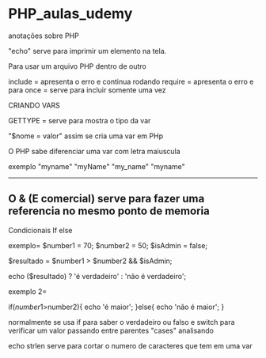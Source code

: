 # PHP_aulas_udemy
anotações sobre PHP 

"echo" serve para imprimir um elemento na tela.

Para usar um arquivo PHP dentro de outro 

include = apresenta o erro e continua rodando 
require = apresenta o erro e para
once = serve para incluir somente uma vez


 CRIANDO VARS 
 
 
GETTYPE = serve para mostra o tipo da  var

"$nome = valor" assim se cria uma var  em PHp 

O PHP sabe diferenciar uma var com letra maiuscula

exemplo 
"myname"  "myName"
"my_name" "myname"

-------------------------------------

O &  (E comercial) serve para fazer uma referencia no mesmo ponto de memoria 
-------------------------------------

Condicionais If else 

exemplo= $number1 = 70;
         $number2 = 50;
         $isAdmin = false;
         
$resultado = $number1 > $number2 && $isAdmin;

echo ($resultado) ? 'é verdadeiro' : 'não é verdadeiro';

exemplo 2= 

if($number1>$number2){
   echo 'é maior';
}else{
   echo 'não é maior';
}


normalmente se usa if para saber o verdadeiro ou falso e switch para verificar um valor passando entre parentes "cases" analisando 

echo strlen serve para cortar o numero de caracteres que tem em uma var 
